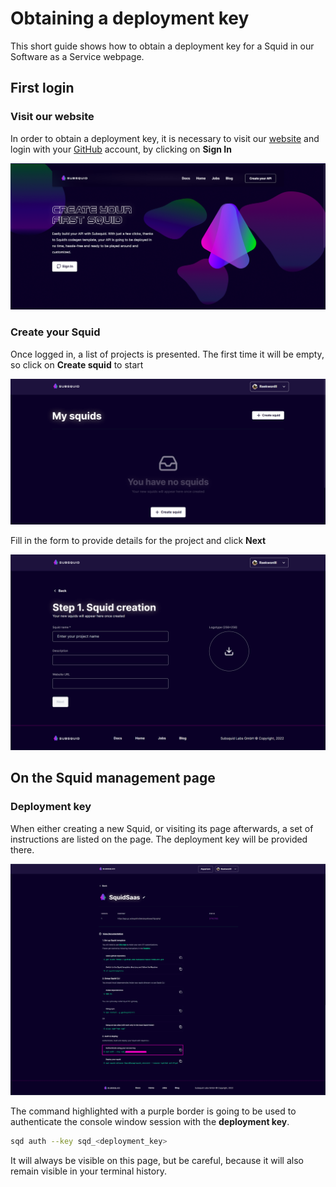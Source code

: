 # Obtaining a deployment key

This short guide shows how to obtain a deployment key for a Squid in our Software as a Service webpage.

## First login

### Visit our website

In order to obtain a deployment key, it is necessary to visit our [website](https://app.subsquid.io) and login with your [GitHub](https://github.com) account, by clicking on **Sign In**

![Subsquid Saas homepage](<../../.gitbook/assets/subsquid saas.png>)

### Create your Squid

Once logged in, a list of projects is presented. The first time it will be empty, so click on **Create squid** to start

![Squid projects list](<../../.gitbook/assets/subsquid saas1.png>)

Fill in the form to provide details for the project and click **Next**

![Squid creation form](<../../.gitbook/assets/subsquid saas2.png>)

## On the Squid management page

### Deployment key

When either creating a new Squid, or visiting its page afterwards, a set of instructions are listed on the page. The deployment key will be provided there.

![Create the first version for this project by following the indicated steps](<../../.gitbook/assets/SquidSaas full.png>)

The command highlighted with a purple border is going to be used to authenticate the console window session with the **deployment key**.

```bash
sqd auth --key sqd_<deployment_key>
```

It will always be visible on this page, but be careful, because it will also remain visible in your terminal history.
